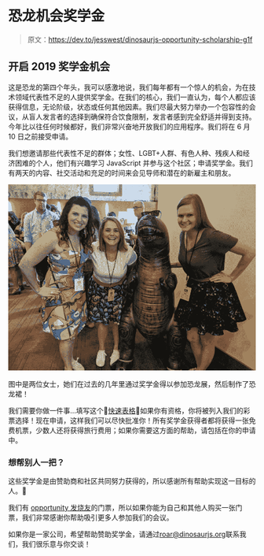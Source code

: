# 恐龙机会奖学金

> 原文：<https://dev.to/jesswest/dinosaurjs-opportunity-scholarship-g1f>

## 开启 2019 奖学金机会

这是恐龙的第四个年头，我可以感激地说，我们每年都有一个惊人的机会，为在技术领域代表性不足的人提供奖学金。在我们的核心，我们一直认为，每个人都应该获得信息，无论阶级，状态或任何其他因素。我们尽最大努力举办一个包容性的会议，从盲人发言者的选择到确保符合饮食限制，发言者感到完全舒适并得到支持。今年比以往任何时候都好，我们非常兴奋地开放我们的应用程序。我们将在 6 月 10 日之前接受申请。

我们想邀请那些代表性不足的群体；女性、LGBT+人群、有色人种、残疾人和经济困难的个人，他们有兴趣学习 JavaScript 并参与这个社区；申请奖学金。我们有两天的内容、社交活动和充足的时间来会见导师和潜在的新雇主和朋友。

[![](img/4db6f8619fae6448bdbf5a31e697f9d2.png)](https://res.cloudinary.com/practicaldev/image/fetch/s--AmJzhXON--/c_limit%2Cf_auto%2Cfl_progressive%2Cq_auto%2Cw_880/https://paper-attachments.dropbox.com/s_D146033C3166393C5C86066D71152B6A9D86DB4646F19BC4BF1ADA72FFD9536B_1558496571111_file.jpeg)

图中是两位女士，她们在过去的几年里通过奖学金得以参加恐龙展，然后制作了恐龙裙！

我们需要你做一件事…填写这个📝[快速表格](https://forms.gle/kw5zKdGKAcd6s2Y37)📝如果你有资格，你将被列入我们的彩票选择！现在申请，这样我们可以尽快批准你！所有奖学金获得者都将获得一张免费机票，少数人还将获得旅行费用；如果你需要这方面的帮助，请包括在你的申请中。

### 想帮别人一把？

这些奖学金是由赞助商和社区共同努力获得的，所以感谢所有帮助实现这一目标的人。🙏

我们有 [opportunity 发烧友](https://ti.to/dinosaurjs/2019/)的门票，所以如果你能为自己和其他人购买一张门票，我们非常感谢你帮助吸引更多人参加我们的会议。

如果你是一家公司，希望帮助赞助奖学金，请通过[roar@dinosaurjs.org](mailto:roar@dinosaurjs.org)联系我们，我们很乐意与你交谈！